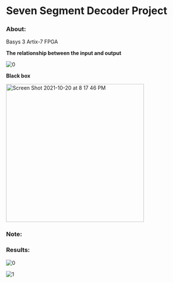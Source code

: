 # Seven Segment Decoder Project

### About:

Basys 3 Artix-7 FPGA 

**The relationship between the input and output**

![0](https://user-images.githubusercontent.com/89553126/138180469-c66523bb-f2bf-42b5-bc41-26f11a1b7f11.png)

**Black box**

<img width="377" alt="Screen Shot 2021-10-20 at 8 17 46 PM" src="https://user-images.githubusercontent.com/89553126/138194093-16b0ead9-3802-4bda-9de0-6f672ba2277b.png">
 
### Note:

### Results: 

![0](https://user-images.githubusercontent.com/89553126/138179532-c3e6f2e4-6f4c-451f-b47f-fa39fce5667c.png)

![1](https://user-images.githubusercontent.com/89553126/138179536-9018eec0-4211-4925-9c21-a2869f8cbf2e.png)
